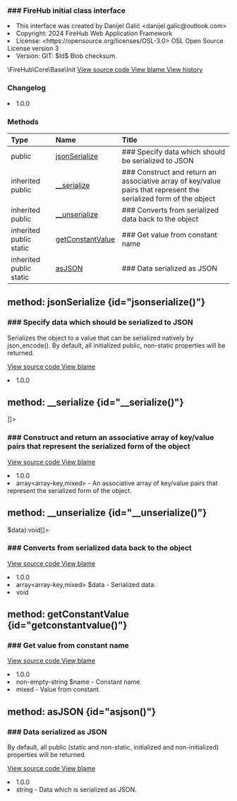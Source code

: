 <title># Init</title>

<code-block lang="php">
<![CDATA[interface Init]]>
</code-block>













### ### FireHub initial class interface



<deflist>
    <def title="Interface basic info:">
        <list><li>This interface was created by Danijel Galić &lt;danijel.galic@outlook.com&gt;</li><li>Copyright: 2024 FireHub Web Application Framework</li><li>License: &lt;https://opensource.org/licenses/OSL-3.0&gt; OSL Open Source License version 3</li><li>Version: GIT: $Id$ Blob checksum.</li></list>
    </def>
</deflist>

<deflist><def title="Fully Qualified Interface Name:">
        \FireHub\Core\Base\Init
    </def><def title="Source code:">
        <a href="https://github.com/The-FireHub-Project/Core/blob/develop-pre-alpha-m1/src/base/firehub.Init.php#L25">
            View source code
        </a>
    </def>
    <def title="Blame:">
        <a href="https://github.com/The-FireHub-Project/Core/blame/develop-pre-alpha-m1/src/base/firehub.Init.php">
            View blame
        </a>
    </def>
    <def title="History:">
        <a href="https://github.com/The-FireHub-Project/Core/commits/develop-pre-alpha-m1/src/base/firehub.Init.php">
            View history
        </a>
    </def></deflist>
### Changelog
<deflist>
    <def title="Version history:">
        <list><li>1.0.0</li></list>
    </def>
</deflist>


### Methods
| Type | Name | Title |
|:-----|:-----|:------|
|public|<a href="#jsonserialize()">jsonSerialize</a>|### Specify data which should be serialized to JSON|
|inherited public|<a href="#__serialize()">__serialize</a>|### Construct and return an associative array of key/value pairs that represent the serialized form of the object|
|inherited public|<a href="#__unserialize()">__unserialize</a>|### Converts from serialized data back to the object|
|inherited public static |<a href="#getconstantvalue()">getConstantValue</a>|### Get value from constant name|
|inherited public static |<a href="#asjson()">asJSON</a>|### Data serialized as JSON|

## method: jsonSerialize {id="jsonserialize()"}

<code-block lang="php">
    <![CDATA[public Init::jsonSerialize()]]>
</code-block>













### ### Specify data which should be serialized to JSON

<p><format style="italic">Serializes the object to a value that can be serialized natively by json_encode().
By default, all initialized public, non-static properties will be returned.</format></p>

<deflist><def title="Source code:">
                <a href="https://github.com/The-FireHub-Project/Core/blob/develop-pre-alpha-m1/src/base/firehub.Init.php#L37">
                    View source code
                </a>
            </def>
            <def title="Blame:">
                <a href="https://github.com/The-FireHub-Project/Core/blame/develop-pre-alpha-m1/src/base/firehub.Init.php#L37">
                    View blame
                </a>
            </def></deflist>
<deflist>
    <def title="Version history:">
        <list><li>1.0.0</li></list>
    </def>
</deflist>
## method: __serialize {id="__serialize()"}

<code-block lang="php">
    <![CDATA[public Serializable::__serialize():array<array-key,mixed>]]>
</code-block>













### ### Construct and return an associative array of key/value pairs that represent the serialized form of the object



<deflist><def title="Source code:">
                <a href="https://github.com/The-FireHub-Project/Core/blob/develop-pre-alpha-m1/src/support/contracts/magic/firehub.Serializable.php#L31">
                    View source code
                </a>
            </def>
            <def title="Blame:">
                <a href="https://github.com/The-FireHub-Project/Core/blame/develop-pre-alpha-m1/src/support/contracts/magic/firehub.Serializable.php#L31">
                    View blame
                </a>
            </def></deflist>
<deflist>
    <def title="Version history:">
        <list><li>1.0.0</li></list>
    </def>
</deflist>
<deflist>
    <def title="This method returns:">
        <list><li>array&lt;array-key,mixed&gt; - <format style="italic">An associative array of key/value pairs that represent the serialized form of the object.</format></li></list>
    </def>
</deflist>
## method: __unserialize {id="__unserialize()"}

<code-block lang="php">
    <![CDATA[public Serializable::__unserialize(array<array-key,mixed> $data):void]]>
</code-block>













### ### Converts from serialized data back to the object



<deflist><def title="Source code:">
                <a href="https://github.com/The-FireHub-Project/Core/blob/develop-pre-alpha-m1/src/support/contracts/magic/firehub.Serializable.php#L43">
                    View source code
                </a>
            </def>
            <def title="Blame:">
                <a href="https://github.com/The-FireHub-Project/Core/blame/develop-pre-alpha-m1/src/support/contracts/magic/firehub.Serializable.php#L43">
                    View blame
                </a>
            </def></deflist>
<deflist>
    <def title="Version history:">
        <list><li>1.0.0</li></list>
    </def>
</deflist>
<deflist>
    <def title="This method has parameters:">
        <list><li>array&lt;array-key,mixed&gt; <format style="bold">$data</format> - <format style="italic">
Serialized data.
</format></li></list>
    </def>
</deflist>
<deflist>
    <def title="This method returns:">
        <list><li>void</li></list>
    </def>
</deflist>
## method: getConstantValue {id="getconstantvalue()"}

<code-block lang="php">
    <![CDATA[public static Base::getConstantValue(non-empty-string $name):mixed]]>
</code-block>













### ### Get value from constant name



<deflist><def title="Source code:">
                <a href="https://github.com/The-FireHub-Project/Core/blob/develop-pre-alpha-m1/src/base/firehub.Base.php#L33">
                    View source code
                </a>
            </def>
            <def title="Blame:">
                <a href="https://github.com/The-FireHub-Project/Core/blame/develop-pre-alpha-m1/src/base/firehub.Base.php#L33">
                    View blame
                </a>
            </def></deflist>
<deflist>
    <def title="Version history:">
        <list><li>1.0.0</li></list>
    </def>
</deflist>
<deflist>
    <def title="This method has parameters:">
        <list><li>non-empty-string <format style="bold">$name</format> - <format style="italic">
Constant name.
</format></li></list>
    </def>
</deflist>
<deflist>
    <def title="This method returns:">
        <list><li>mixed - <format style="italic">Value from constant.</format></li></list>
    </def>
</deflist>
## method: asJSON {id="asjson()"}

<code-block lang="php">
    <![CDATA[public static Base::asJSON():string]]>
</code-block>













### ### Data serialized as JSON

<p><format style="italic">By default, all public (static and non-static, initialized and non-initialized) properties will be returned.</format></p>

<deflist><def title="Source code:">
                <a href="https://github.com/The-FireHub-Project/Core/blob/develop-pre-alpha-m1/src/base/firehub.Base.php#L43">
                    View source code
                </a>
            </def>
            <def title="Blame:">
                <a href="https://github.com/The-FireHub-Project/Core/blame/develop-pre-alpha-m1/src/base/firehub.Base.php#L43">
                    View blame
                </a>
            </def></deflist>
<deflist>
    <def title="Version history:">
        <list><li>1.0.0</li></list>
    </def>
</deflist>
<deflist>
    <def title="This method returns:">
        <list><li>string - <format style="italic">Data which is serialized as JSON.</format></li></list>
    </def>
</deflist>